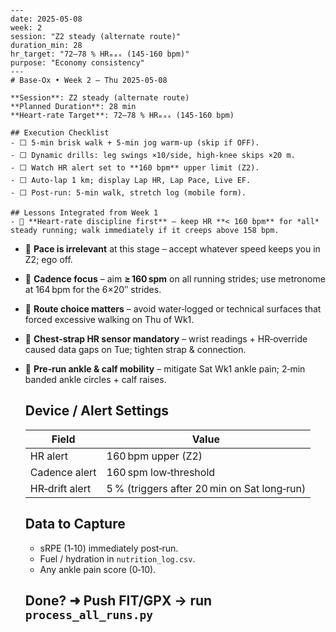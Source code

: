     ---
    date: 2025-05-08
    week: 2
    session: "Z2 steady (alternate route)"
    duration_min: 28
    hr_target: "72–78 % HRₘₐₓ (145‑160 bpm)"
    purpose: "Economy consistency"
    ---
    # Base‑Ox • Week 2 – Thu 2025-05-08

    **Session**: Z2 steady (alternate route)  
    **Planned Duration**: 28 min  
    **Heart‑rate Target**: 72–78 % HRₘₐₓ (145‑160 bpm)  

    ## Execution Checklist
    - ⬜ 5‑min brisk walk + 5‑min jog warm‑up (skip if OFF).  
    - ⬜ Dynamic drills: leg swings ×10/side, high‑knee skips ×20 m.  
    - ⬜ Watch HR alert set to **160 bpm** upper limit (Z2).  
    - ⬜ Auto‑lap 1 km; display Lap HR, Lap Pace, Live EF.  
    - ⬜ Post‑run: 5‑min walk, stretch log (mobile form).  

    ## Lessons Integrated from Week 1
    - 🔸 **Heart‑rate discipline first** – keep HR **< 160 bpm** for *all* steady running; walk immediately if it creeps above 158 bpm.
- 🔸 **Pace is irrelevant** at this stage – accept whatever speed keeps you in Z2; ego off.
- 🔸 **Cadence focus** – aim **≥ 160 spm** on all running strides; use metronome at 164 bpm for the 6×20″ strides.
- 🔸 **Route choice matters** – avoid water‑logged or technical surfaces that forced excessive walking on Thu of Wk1.
- 🔸 **Chest‑strap HR sensor mandatory** – wrist readings + HR‑override caused data gaps on Tue; tighten strap & connection.
- 🔸 **Pre‑run ankle & calf mobility** – mitigate Sat Wk1 ankle pain; 2‑min banded ankle circles + calf raises.

    ## Device / Alert Settings
    | Field | Value |
    |-------|-------|
    | HR alert | 160 bpm upper (Z2) |
    | Cadence alert | 160 spm low‑threshold |
    | HR‑drift alert | 5 % (triggers after 20 min on Sat long‑run) |

    ## Data to Capture
    - sRPE (1‑10) immediately post‑run.  
    - Fuel / hydration in `nutrition_log.csv`.  
    - Any ankle pain score (0‑10).  

    ## Done?  ➜  Push FIT/GPX → run `process_all_runs.py`
